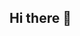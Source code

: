 ## Hi there 👋

<!--
**KSI000321/KSI000321** is a ✨ _special_ ✨ repository because its `README.md` (this file) appears on your GitHub profile.

### :octocat:안녕하세요?

Here are some ideas to get you started:

- 🔭 I’m currently working on ...
- 🌱 I’m currently learning ...
- 👯 I’m looking to collaborate on ...
- 🤔 I’m looking for help with ...
- 💬 Ask me about ...
- 📫 How to reach me: ...
- 😄 Pronouns: ...
- ⚡ Fun fact: ...
-->
